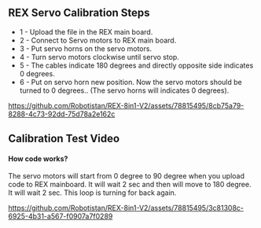## REX Servo Calibration Steps

* 1 - Upload the file in the REX main board.
* 2 - Connect to Servo motors to REX main board.
* 3 - Put servo horns on the servo motors. 
* 4 - Turn servo motors clockwise until servo stop.
* 5 - The cables indicate 180 degrees and directly opposite side indicates 0 degrees.
* 6 - Put on servo horn new position. Now the servo motors should be turned to 0 degrees.. (The servo horns will indicates 0 degrees).

https://github.com/Robotistan/REX-8in1-V2/assets/78815495/8cb75a79-8288-4c73-92dd-75d78a2e162c


## Calibration Test Video

#### How code works?
The servo motors will start from 0 degree to 90 degree when you upload code to REX mainboard. It will wait 2 sec and then will move to 180 degree. It will wait 2 sec. This loop is turning for back again.

https://github.com/Robotistan/REX-8in1-V2/assets/78815495/3c81308c-6925-4b31-a567-f0907a7f0289

